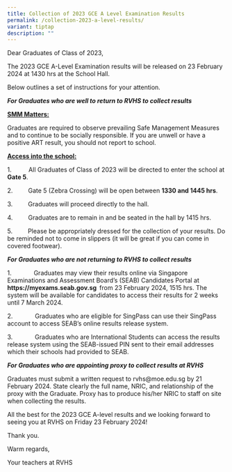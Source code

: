 ```yaml
---
title: Collection of 2023 GCE A Level Examination Results
permalink: /collection-2023-a-level-results/
variant: tiptap
description: ""
---
```

<p>Dear Graduates of Class of 2023,</p>
<p>The 2023 GCE A-Level Examination results will be released on 23 February
2024 at 1430 hrs at the School Hall.</p>
<p>Below outlines a set of instructions for your attention.</p>
<p><strong><em>For Graduates who are well to return to RVHS to collect results</em></strong>
</p>
<p><strong><u>SMM Matters:</u></strong>
</p>
<p>Graduates are required to observe prevailing Safe Management Measures
and to continue to be socially responsible. If you are unwell or have a
positive ART result, you should not report to school.</p>
<p><strong><u>Access into the school:</u></strong>
</p>
<p>1.&nbsp;&nbsp;&nbsp;&nbsp;&nbsp;&nbsp;&nbsp;&nbsp;&nbsp;&nbsp;All Graduates
of Class of 2023 will be directed to enter the school at <strong>Gate 5</strong>.</p>
<p>2.&nbsp;&nbsp;&nbsp;&nbsp;&nbsp;&nbsp;&nbsp;&nbsp;&nbsp;Gate 5 (Zebra
Crossing) will be open between <strong>1330 and 1445 hrs</strong>.</p>
<p>3.&nbsp;&nbsp;&nbsp;&nbsp;&nbsp;&nbsp;&nbsp;&nbsp;&nbsp;Graduates will
proceed directly to the hall.</p>
<p>4.&nbsp;&nbsp;&nbsp;&nbsp;&nbsp;&nbsp;&nbsp;&nbsp;&nbsp;Graduates are
to remain in and be seated in the hall by 1415 hrs.</p>
<p>5.&nbsp;&nbsp;&nbsp;&nbsp;&nbsp;&nbsp;&nbsp;&nbsp;&nbsp;Please be appropriately
dressed for the collection of your results. Do be reminded not to come
in slippers (it will be great if you can come in covered footwear).</p>
<p><strong><em>For Graduates who are not returning to RVHS to collect results</em></strong>
</p>
<p>1.&nbsp;&nbsp;&nbsp;&nbsp;&nbsp;&nbsp;&nbsp;&nbsp;&nbsp;&nbsp;&nbsp;&nbsp;
Graduates may view their results online via Singapore Examinations and
Assessment Board’s (SEAB) Candidates Portal at&nbsp; <strong><a rel="noopener noreferrer nofollow" target="_blank">https://myexams.seab.gov.sg</a>&nbsp; </strong>from
23 February 2024, 1515 hrs. The system will be available for candidates
to access their results for 2 weeks until 7 March 2024.</p>
<p>2.&nbsp;&nbsp;&nbsp;&nbsp;&nbsp;&nbsp;&nbsp;&nbsp;&nbsp;&nbsp;&nbsp;&nbsp;
Graduates who are eligible for SingPass can use their SingPass account
to access SEAB’s online results release system.</p>
<p>3.&nbsp;&nbsp;&nbsp;&nbsp;&nbsp;&nbsp;&nbsp;&nbsp;&nbsp;&nbsp;&nbsp;&nbsp;
Graduates who are International Students can access the results release
system using the SEAB-issued PIN sent to their email addresses which their
schools had provided to SEAB.</p>
<p><strong><em>For Graduates who are appointing proxy to collect results at RVHS</em></strong>
</p>
<p>Graduates must submit a written request to <a rel="noopener noreferrer nofollow" target="_blank">rvhs@moe.edu.sg</a> by
21 February 2024. State clearly the full name, NRIC, and relationship of
the proxy with the Graduate. Proxy has to produce his/her NRIC to staff
on site when collecting the results.</p>
<p>All the best for the 2023 GCE A-level results and we looking forward to
seeing you at RVHS on Friday 23 February 2024!</p>
<p>Thank you.</p>
<p>Warm regards,</p>
<p>Your teachers at RVHS</p>
<p></p>